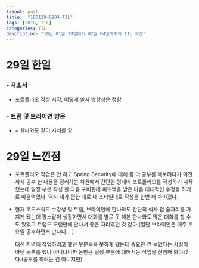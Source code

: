 ```yaml
---
layout: post
title:  "180129~0204-TIL"
tags: [2018, TIL]
categories: TIL
description: "18년 01월 29일에서 02월 04일까지의 TIL 작성"
---
```


29일 한일
=========

### - 자소서  

  - 포트폴리오 작성 시작, 어떻게 쓸지 방향성은 정함  

### - 트램 및 브라이언 방문  

  - \+ 한나와도 같이 자리를 함

29일 느낀점
==========

- 포트폴리오 작업은 안 하고 Spring Security에 대해 좀 더 공부를 해보려다가 이전까지 공부 한 내용을 정리하는 차원에서 간단한 형태에 포트폴리오를 작성하기 시작했는데 일정 부분 작성 한 다음 포비한테 피드백을 받은 다음 대대적인 수정을 하기로 마음먹었다. 역시 내가 편한 대로 내 스타일대로 작성을 한번 해 봐야겠다.

- 현재 코드스쿼드 수강생 및 트램, 브라이언에 한나와도 간단히 식사 겸 술자리를 가지게 됐는데 평소같이 생활하면서 대화를 별로 못 해본 한나와도 많은 대화를 할 수도 있었고 트램도 오랜만에 만나서 좋은 자리였던 것 같다.(일단 브라이언은 매주 토요일 공부하면서 만나니....)

  대신 저녁에 작업하려고 했던 부분들을 못하게 됐는데 중요한 건 놀았다는 사실이 아닌 공부를 했냐 아니냐니까 논만큼 일정 부분에 대해서는 작업을 진행해 봐야겠다.(공부를 하려는 건 아니지만)
